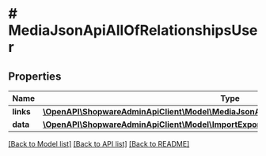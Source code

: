 # # MediaJsonApiAllOfRelationshipsUser

## Properties

Name | Type | Description | Notes
------------ | ------------- | ------------- | -------------
**links** | [**\OpenAPI\ShopwareAdminApiClient\Model\MediaJsonApiAllOfRelationshipsUserLinks**](MediaJsonApiAllOfRelationshipsUserLinks.md) |  | [optional]
**data** | [**\OpenAPI\ShopwareAdminApiClient\Model\ImportExportLogJsonApiAllOfRelationshipsUserData**](ImportExportLogJsonApiAllOfRelationshipsUserData.md) |  | [optional]

[[Back to Model list]](../../README.md#models) [[Back to API list]](../../README.md#endpoints) [[Back to README]](../../README.md)
